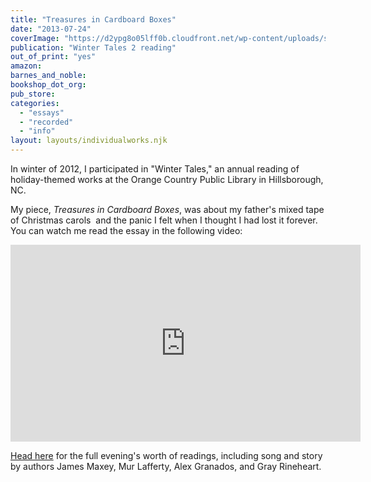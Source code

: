 ```yaml
---
title: "Treasures in Cardboard Boxes"
date: "2013-07-24"
coverImage: "https://d2ypg8o05lff0b.cloudfront.net/wp-content/uploads/sites/3/pages/WinterTales2.png"
publication: "Winter Tales 2 reading"
out_of_print: "yes"
amazon:
barnes_and_noble:
bookshop_dot_org:
pub_store:
categories:
  - "essays"
  - "recorded"
  - "info"
layout: layouts/individualworks.njk
---
```


In winter of 2012, I participated in "Winter Tales," an annual reading of holiday-themed works at the Orange Country Public Library in Hillsborough, NC.

My piece, _Treasures in Cardboard Boxes_, was about my father's mixed tape of Christmas carols  and the panic I felt when I thought I had lost it forever. You can watch me read the essay in the following video:

<iframe width="560" height="315" src="https://www.youtube.com/embed/RASxC6VbDnw?si=CO6J4Y0S5aTDLXsa" title="YouTube video player" frameborder="0" allow="accelerometer; autoplay; clipboard-write; encrypted-media; gyroscope; picture-in-picture; web-share" referrerpolicy="strict-origin-when-cross-origin" allowfullscreen></iframe>

[Head here](https://rebeccagomezfarrell.com/posts/2013-01-14-winter-tales-reading-come-listen-to-me-read/) for the full evening's worth of readings, including song and story by authors James Maxey, Mur Lafferty, Alex Granados, and Gray Rineheart.
